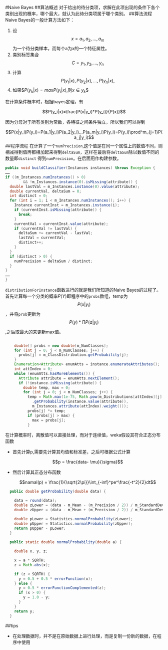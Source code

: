 #Naive Bayes
##算法概述
对于给出的待分类项，求解在此项出现的条件下各个类别出现的概率，哪个最大，就认为此待分类项属于哪个类别。
##算法流程
Naive Bayes的一般计算方法如下：

1. 设$$x={a_1,a_2,...,a_m}$$为一个待分类样本，而每个a为x的一个特征属性。
2. 类别标签集合$$C={y_1,y_2,...,y_n}$$
3. 计算$$P(y_1|x),P(y_2|x),...,P(y_n|x),$$
4. 如果$$P(y_k|x)=max{P(y_i|x)}$,则$x\in{y_k}$$

在计算条件概率时，根据bayes定理，有

$$P(y_i|x)=\frac{P(x|y_i)*P(y_i)}{P(x)}$$

因为分母对于所有类别为常数，各特征之间条件独立，所以我们可以得到

$$P(x|y_i)P(y_i)=P(a_1|y_i)P(a_2|y_i)...P(a_m|y_i)P(y_i)=P(y_i)\prod^m_{j=1}P(a_j|y_i)$$
##程序流程
在计算了一个`numPrecision`,这个值是在同一个属性上的数值不同，则相减得到值再都相加起来得到`deltaSum`，这样在最后将`deltaSum`除以数值不同的数量即`distinct` 得到`numPrecision`。在后面用作构建参数。

```java
public void buildClassifier(Instances instances) throws Exception {
……
if ((m_Instances.numInstances() > 0)
        && !m_Instances.instance(0).isMissing(attribute)) {
  double lastVal = m_Instances.instance(0).value(attribute);
  double currentVal, deltaSum = 0;
  int distinct = 0;
  for (int i = 1; i < m_Instances.numInstances(); i++) {
    Instance currentInst = m_Instances.instance(i);
    if (currentInst.isMissing(attribute)) {
      break;
    }
    currentVal = currentInst.value(attribute);
    if (currentVal != lastVal) {
      deltaSum += currentVal - lastVal;
      lastVal = currentVal;
      distinct++;
    }
  }
  if (distinct > 0) {
    numPrecision = deltaSum / distinct;
  }
}
……
}
```
`distributionForInstance`函数进行的就是我们所知道的Naive Bayes的过程了。首先计算每一个分类的概率$P(Y)$即程序中的`probs`数组，temp为$$P(x|y_i)$$，并将`prob`更新为$$P(y)*\prod{P(a|y_i)}$$,之后取最大的来更新max值。

```java

    double[] probs = new double[m_NumClasses];
    for (int j = 0; j < m_NumClasses; j++) {
      probs[j] = m_ClassDistribution.getProbability(j);
    }
    Enumeration<Attribute> enumAtts = instance.enumerateAttributes();
    int attIndex = 0;
    while (enumAtts.hasMoreElements()) {
      Attribute attribute = enumAtts.nextElement();
      if (!instance.isMissing(attribute)) {
        double temp, max = 0;
        for (int j = 0; j < m_NumClasses; j++) {
          temp = Math.max(1e-75, Math.pow(m_Distributions[attIndex][j]
            .getProbability(instance.value(attribute)),
            m_Instances.attribute(attIndex).weight()));
          probs[j] *= temp;
          if (probs[j] > max) {
            max = probs[j];
          }

```

在计算概率时，离散值可以直接处理，而对于连续值，weka假设其符合正态分布函数

* 首先计算p,需要先计算其均值和标准差，之后可根据公式计算

	$$p = \frac{data- \mu}{\sigma}$$
	
* 然后计算其正态分布函数
	
	$$namal(p) = \frac{1}{\sqrt{2\pi}}\int_{-inf}^pe^\frac{-t^2}{2}dt$$


```java
  public double getProbability(double data) {

    data = round(data);
    double zLower = (data - m_Mean - (m_Precision / 2)) / m_StandardDev;
    double zUpper = (data - m_Mean + (m_Precision / 2)) / m_StandardDev;

    double pLower = Statistics.normalProbability(zLower);
    double pUpper = Statistics.normalProbability(zUpper);
    return pUpper - pLower;
  }
  
  public static double normalProbability(double a) {

    double x, y, z;

    x = a * SQRTH;
    z = Math.abs(x);

    if (z < SQRTH) {
      y = 0.5 + 0.5 * errorFunction(x);
    } else {
      y = 0.5 * errorFunctionComplemented(z);
      if (x > 0) {
        y = 1.0 - y;
      }
    }
    return y;
  }
```


##tips
* 在处理数据时，并不是在原始数据上进行处理，而是复制一份新的数据，在程序中使用
